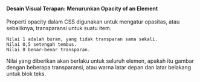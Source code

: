 #### Desain Visual Terapan: Menurunkan Opacity of an Element

Properti opacity dalam CSS digunakan untuk mengatur opasitas, atau sebaliknya, transparansi untuk suatu item.

```
Nilai 1 adalah buram, yang tidak transparan sama sekali.
Nilai 0,5 setengah tembus.
Nilai 0 benar-benar transparan.
```

Nilai yang diberikan akan berlaku untuk seluruh elemen, apakah itu gambar dengan beberapa transparansi, atau warna latar depan dan latar belakang untuk blok teks.

